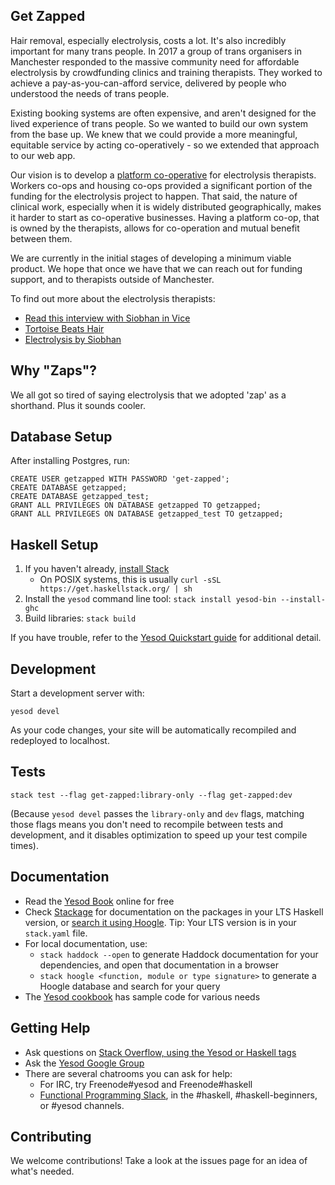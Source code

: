 ## Get Zapped

Hair removal, especially electrolysis, costs a lot. It's also incredibly important for many trans people. In 2017 a group of trans organisers in Manchester responded to the massive community need for affordable electrolysis by crowdfunding clinics and training therapists. They worked to achieve a pay-as-you-can-afford service, delivered by people who understood the needs of trans people.

Existing booking systems are often expensive, and aren't designed for the lived experience of trans people. So we wanted to build our own system from the base up. We knew that we could provide a more meaningful, equitable service by acting co-operatively - so we extended that approach to our web app.

Our vision is to develop a [platform co-operative](https://platform.coop/about) for electrolysis therapists. Workers co-ops and housing co-ops provided a significant portion of the funding for the electrolysis project to happen. That said, the nature of clinical work, especially when it is widely distributed geographically, makes it harder to start as co-operative businesses. Having a platform co-op, that is owned by the therapists, allows for co-operation and mutual benefit between them.

We are currently in the initial stages of developing a minimum viable product. We hope that once we have that we can reach out for funding support, and to therapists outside of Manchester.

To find out more about the electrolysis therapists:
* [Read this interview with Siobhan in Vice](https://broadly.vice.com/en_us/article/ev7a7m/permanent-hair-removal-for-trans-women)
* [Tortoise Beats Hair](https://www.tortoisebeatshair.com/)
* [Electrolysis by Siobhan](https://www.electrolysisbysiobhan.co.uk)

## Why "Zaps"?
We all got so tired of saying electrolysis that we adopted 'zap' as a shorthand. Plus it sounds cooler.

## Database Setup

After installing Postgres, run:

```
CREATE USER getzapped WITH PASSWORD 'get-zapped';
CREATE DATABASE getzapped;
CREATE DATABASE getzapped_test;
GRANT ALL PRIVILEGES ON DATABASE getzapped TO getzapped;
GRANT ALL PRIVILEGES ON DATABASE getzapped_test TO getzapped;

```

## Haskell Setup

1. If you haven't already, [install Stack](https://haskell-lang.org/get-started)
	* On POSIX systems, this is usually `curl -sSL https://get.haskellstack.org/ | sh`
2. Install the `yesod` command line tool: `stack install yesod-bin --install-ghc`
3. Build libraries: `stack build`

If you have trouble, refer to the [Yesod Quickstart guide](https://www.yesodweb.com/page/quickstart) for additional detail.

## Development

Start a development server with:

```
yesod devel
```

As your code changes, your site will be automatically recompiled and redeployed to localhost.

## Tests

```
stack test --flag get-zapped:library-only --flag get-zapped:dev
```

(Because `yesod devel` passes the `library-only` and `dev` flags, matching those flags means you don't need to recompile between tests and development, and it disables optimization to speed up your test compile times).

## Documentation

* Read the [Yesod Book](https://www.yesodweb.com/book) online for free
* Check [Stackage](http://stackage.org/) for documentation on the packages in your LTS Haskell version, or [search it using Hoogle](https://www.stackage.org/lts/hoogle?q=). Tip: Your LTS version is in your `stack.yaml` file.
* For local documentation, use:
	* `stack haddock --open` to generate Haddock documentation for your dependencies, and open that documentation in a browser
	* `stack hoogle <function, module or type signature>` to generate a Hoogle database and search for your query
* The [Yesod cookbook](https://github.com/yesodweb/yesod-cookbook) has sample code for various needs

## Getting Help

* Ask questions on [Stack Overflow, using the Yesod or Haskell tags](https://stackoverflow.com/questions/tagged/yesod+haskell)
* Ask the [Yesod Google Group](https://groups.google.com/forum/#!forum/yesodweb)
* There are several chatrooms you can ask for help:
	* For IRC, try Freenode#yesod and Freenode#haskell
	* [Functional Programming Slack](https://fpchat-invite.herokuapp.com/), in the #haskell, #haskell-beginners, or #yesod channels.

## Contributing

We welcome contributions! Take a look at the issues page for an idea of what's needed.
